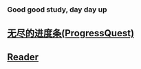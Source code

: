 ### Good good study, day day up

## [无尽的进度条(ProgressQuest)](src/ProgressQuest/)

## [Reader](src/Reader/)